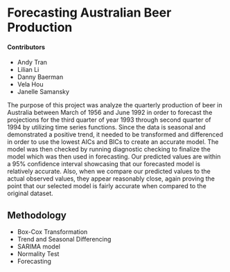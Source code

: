 # Forecasting Australian Beer Production

#### Contributors
- Andy Tran
- Lilian Li
- Danny Baerman
- Vela Hou
- Janelle Samansky

The purpose of this project was analyze the quarterly production of beer in Australia between March of 1956 and June 1992 in order to forecast the projections for the third quarter of year 1993 through second quarter of 1994 by utilizing time series functions.  Since the data is seasonal and demonstrated a positive trend, it needed to be transformed and differenced in order to use the lowest AICs and BICs to create an accurate model.  The model was then checked by running diagnostic checking to finalize the model which was then used in forecasting. Our predicted values are within a 95% confidence interval showcasing that our forecasted model is relatively accurate.  Also, when we compare our predicted values to the actual observed values, they appear reasonably close, again proving the point that our selected model is fairly accurate when compared to the original dataset.  


## Methodology
- Box-Cox Transformation
- Trend and Seasonal Differencing
- SARIMA model
- Normality Test
- Forecasting


